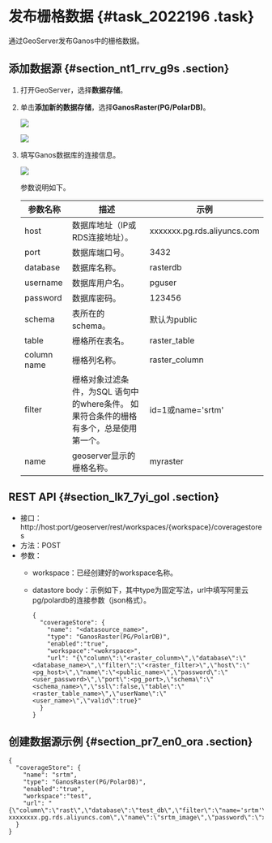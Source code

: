 # 发布栅格数据 {#task_2022196 .task}

通过GeoServer发布Ganos中的栅格数据。

## 添加数据源 {#section_nt1_rrv_g9s .section}

1.  打开GeoServer，选择**数据存储**。
2.  单击**添加新的数据存储**，选择**GanosRaster\(PG/PolarDB\)**。 

    ![](http://static-aliyun-doc.oss-cn-hangzhou.aliyuncs.com/assets/img/1605511/156764604258788_zh-CN.png)

    ![](http://static-aliyun-doc.oss-cn-hangzhou.aliyuncs.com/assets/img/1605525/156764604259182_zh-CN.png)

3.  填写Ganos数据库的连接信息。 

    ![](http://static-aliyun-doc.oss-cn-hangzhou.aliyuncs.com/assets/img/1605525/156764604358792_zh-CN.png)

    参数说明如下。

    |参数名称|描述|示例|
    |----|--|--|
    |host|数据库地址（IP或RDS连接地址）。|xxxxxxx.pg.rds.aliyuncs.com|
    |port|数据库端口号。|3432|
    |database|数据库名称。|rasterdb|
    |username|数据库用户名。|pguser|
    |password|数据库密码。|123456|
    |schema|表所在的schema。|默认为public|
    |table|栅格所在表名。|raster\_table|
    |column name|栅格列名称。|raster\_column|
    |filter|栅格对象过滤条件，为SQL 语句中的where条件。 如果符合条件的栅格有多个，总是使用第一个。|id=1或name='srtm'|
    |name|geoserver显示的栅格名称。|myraster|


## REST API {#section_lk7_7yi_gol .section}

-   接口：http://host:port/geoserver/rest/workspaces/\{workspace\}/coveragestores
-   方法：POST
-   参数：
    -   workspace：已经创建好的workspace名称。
    -   datastore body：示例如下，其中type为固定写法，url中填写阿里云pg/polardb的连接参数（json格式）。

        ``` {#codeblock_sgj_ilh_gox}
        {
          "coverageStore": {
            "name": "<datasource_name>",
            "type": "GanosRaster(PG/PolarDB)",
            "enabled":"true",
            "workspace":"<wokrspace>",
            "url": "{\"column\":\"<raster_colunm>\",\"database\":\"<database_name>\",\"filter\":\"<raster_filter>\",\"host\":\"<pg_host>\",\"name\":\"<public_name>\",\"password\":\"<user_password>\",\"port\":<pg_port>,\"schema\":\"<schema_name>\",\"ssl\":false,\"table\":\"<raster_table_name>\",\"userName\":\"<user_name>\",\"valid\":true}"
          }
        }
        ```


## 创建数据源示例 {#section_pr7_en0_ora .section}

``` {#codeblock_p8l_sxo_rkx}
{
  "coverageStore": {
    "name": "srtm",
    "type": "GanosRaster(PG/PolarDB)",
    "enabled":"true",
    "workspace":"test",
    "url": "{\"column\":\"rast\",\"database\":\"test_db\",\"filter\":\"name='srtm'\",\"host\":\"pgm-xxxxxxxx.pg.rds.aliyuncs.com\",\"name\":\"srtm_image\",\"password\":\"xxxx\",\"port\":3432,\"schema\":\"public\",\"ssl\":true,\"table\":\"raster_table\",\"userName\":\"raster_user\",\"valid\":true}"
  }
}
```

